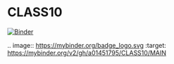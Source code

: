 # CLASS10
[![Binder](https://mybinder.org/badge_logo.svg)](https://mybinder.org/v2/gh/a01451795/CLASS10/MAIN)

.. image:: https://mybinder.org/badge_logo.svg
 :target: https://mybinder.org/v2/gh/a01451795/CLASS10/MAIN
